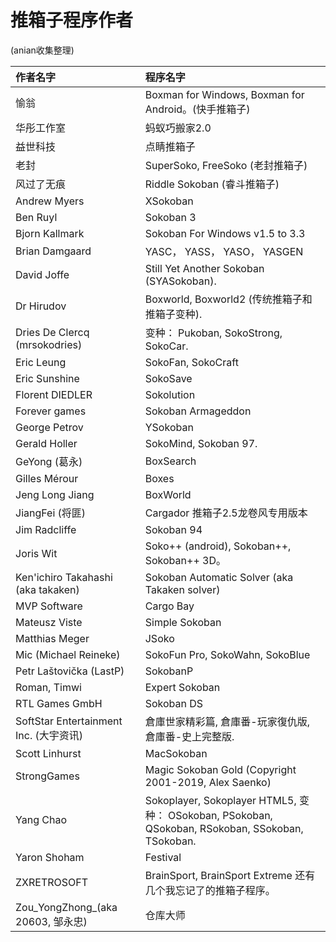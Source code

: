 # 推箱子程序作者

(anian收集整理)

| 作者名字             | 程序名字                      |
|:--------------------|:------------------------------------------------------|
| 愉翁                 | Boxman for Windows, Boxman for Android。(快手推箱子)   |
| 华彤工作室           | 蚂蚁巧搬家2.0                                          |
| 益世科技             | 点睛推箱子                                             |
| 老封                 | SuperSoko, FreeSoko (老封推箱子)                      |
| 风过了无痕           | Riddle Sokoban (睿斗推箱子)                            |
| Andrew Myers        | XSokoban                                              |
| Ben Ruyl            | Sokoban 3                                             |
| Bjorn Kallmark      | Sokoban For Windows v1.5 to 3.3                       |
| Brian Damgaard      | YASC， YASS， YASO， YASGEN                           |
| David Joffe         | Still Yet Another Sokoban (SYASokoban).               |
| Dr Hirudov          | Boxworld, Boxworld2 (传统推箱子和推箱子变种).           |
| Dries De Clercq (mrsokodries) | 变种： Pukoban, SokoStrong, SokoCar.        |
| Eric Leung          | SokoFan, SokoCraft                                    |
| Eric Sunshine       | SokoSave                                              |
| Florent DIEDLER     | Sokolution                                            |
| Forever games       | Sokoban Armageddon                                    |
| George Petrov       | YSokoban                                              |
| Gerald Holler       | SokoMind, Sokoban 97.                                 |
| GeYong (葛永)       | BoxSearch                                             |
| Gilles Mérour       | Boxes                                                 |
| Jeng Long Jiang     | BoxWorld                                              |
| JiangFei (将匪)     | Cargador 推箱子2.5龙卷风专用版本                        |
| Jim Radcliffe       | Sokoban 94                                            |
| Joris Wit           | Soko++ (android), Sokoban++, Sokoban++ 3D。           |
| Ken'ichiro Takahashi (aka takaken)     | Sokoban Automatic Solver (aka Takaken solver)     |
| MVP Software        | Cargo Bay                                             |
| Mateusz Viste       | Simple Sokoban                                        |
| Matthias Meger      | JSoko                                                 |
| Mic (Michael Reineke)                  | SokoFun Pro, SokoWahn, SokoBlue    |
| Petr Laštovička (LastP)                | SokobanP                           |
| Roman, Timwi        | Expert Sokoban                                        |
| RTL Games GmbH      | Sokoban DS                                            |
| SoftStar Entertainment Inc. (大宇资讯)  | 倉庫世家精彩篇, 倉庫番-玩家復仇版, 倉庫番-史上完整版. |
| Scott Linhurst      | MacSokoban                                            |
| StrongGames         | Magic Sokoban Gold  (Copyright  2001-2019, Alex Saenko)        |
| Yang Chao           | Sokoplayer, Sokoplayer HTML5, 变种： OSokoban, PSokoban, QSokoban, RSokoban, SSokoban, TSokoban.  |
| Yaron Shoham        | Festival                                      |
| ZXRETROSOFT         | BrainSport, BrainSport Extreme 还有几个我忘记了的推箱子程序。     |
| Zou_YongZhong_(aka 20603, 邹永忠)       | 仓库大师                                     |
